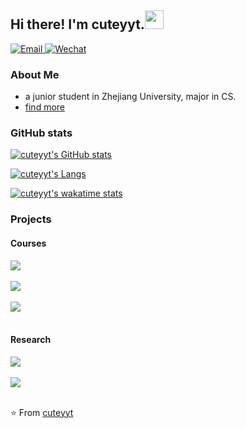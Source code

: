## Hi there! I'm cuteyyt.<img src="https://raw.githubusercontent.com/iampavangandhi/iampavangandhi/master/gifs/Hi.gif" width="30px"></h2>

<p align="left">
<a href="youtanyin@zju.edu.cn">
  <img alt="Email" src="https://img.shields.io/badge/Email-youtanyin@zju.edu.cn-blue?style=plastic&logo=gmail" />
</a>
<a href="youtanyin@zju.edu.cn">
  <img alt="Wechat" src="https://img.shields.io/badge/Wechat-cuteyyt-blue?style=plastic&logo=wechat" />
</a>
</p>

### About Me
- a junior student in Zhejiang University, major in CS.
- [find more](https://cuteyyt.github.io/)

### GitHub stats
[![cuteyyt's GitHub stats](https://github-readme-stats.vercel.app/api?username=cuteyyt&count_private=true&show_icons=true&theme=buefy)](https://github.com/anuraghazra/github-readme-stats)

[![cuteyyt's Langs](https://github-readme-stats.vercel.app/api/top-langs/?username=cuteyyt&layout=compact&theme=buefy)](https://github.com/anuraghazra/github-readme-stats)

[![cuteyyt's wakatime stats](https://github-readme-stats.vercel.app/api/wakatime?username=cuteyyt&theme=buefy)](https://github.com/anuraghazra/github-readme-stats)

### Projects
#### Courses

<a href="https://github.com/cuteyyt/ImageSteganography">
  <img align="center" src="https://github-readme-stats.vercel.app/api/pin/?username=cuteyyt&repo=ImageSteganography&theme=buefy&show_owner=True" />
</a>  

<br/>
<br/>

<a href="https://github.com/cuteyyt/searchEngine">
  <img align="center" src="https://github-readme-stats.vercel.app/api/pin/?username=cuteyyt&repo=searchEngine&theme=buefy&show_owner=True" />
</a>

<br/>
<br/>

<a href="https://github.com/dendenxu/MediConnect-Front">
  <img align="center" src="https://github-readme-stats.vercel.app/api/pin/?username=dendenxu&repo=MediConnect-Front&theme=buefy&show_owner=True" />
</a>

<br/>
<br/>

#### Research

<a href="https://github.com/ZJU-VIPA/OSGAN">
  <img align="center" src="https://github-readme-stats.vercel.app/api/pin/?username=ZJU-VIPA&repo=OSGAN&theme=buefy&show_owner=True" />
</a>

<br/>
<br/>

<a href="https://github.com/ZJU-VIPA/NetGraft">
  <img align="center" src="https://github-readme-stats.vercel.app/api/pin/?username=ZJU-VIPA&repo=NetGraft&theme=buefy&show_owner=True" />
</a>

<br/>
<br/>



⭐️ From [cuteyyt](https://github.com/cuteyyt)
